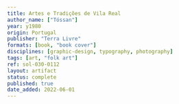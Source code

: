 ```yaml
---
title: Artes e Tradições de Vila Real
author_name: ["Tóssan"]
year: y1980
origin: Portugal
publisher: "Terra Livre"
formats: [book, "book cover"]
disciplines: [graphic-design, typography, photography]
tags: [art, "folk art"]
ref: sol-030-0112
layout: artifact
status: complete
published: true
date_added: 2022-06-01
---
```

